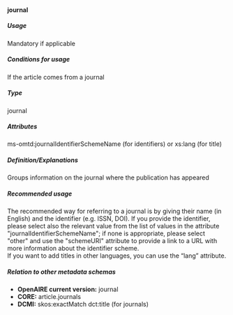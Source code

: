 #### journal

##### Usage

Mandatory if applicable

##### Conditions for usage

If the article comes from a journal

##### Type

journal

##### Attributes

ms-omtd:journalIdentifierSchemeName \(for identifiers\) or xs:lang \(for title\)

##### Definition/Explanations

Groups information on the journal where the publication has appeared

##### Recommended usage

The recommended way for referring to a journal is by giving their name \(in English\) and the identifier \(e.g. ISSN, DOI\).
If you provide the identifier, please select also the relevant value from the list of values in the attribute "journalIdentifierSchemeName"; if none is appropriate, please select "other" and use the "schemeURI" attribute to provide a link to a URL with more information about the identifier scheme.   
If you want to add titles in other languages, you can use the “lang” attribute.

##### Relation to other metadata schemas

* **OpenAIRE current version:** journal
* **CORE:** article.journals
* **DCMI:** skos:exactMatch dct:title \(for journals\)



